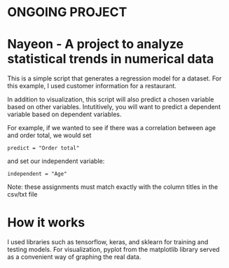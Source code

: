 # ONGOING PROJECT


# Nayeon - A project to analyze statistical trends in numerical data


This is a simple script that generates a regression model for a dataset. For this example, I used customer information for a restaurant. 

In addition to visualization, this script will also predict a chosen variable based on other variables. Intutitively, you will want to predict a dependent variable based on dependent variables.
  
   For example, if we wanted to see if there was a correlation between age and order total, we would set 
   ```
   predict = "Order total"
   ```
   and set our independent variable:
   ```
   independent = "Age"
   ```
   Note: these assignments must match exactly with the column titles in the csv/txt file

# How it works
I used libraries such as tensorflow, keras, and sklearn for training and testing models. For visualization, pyplot from the matplotlib library served as a convenient way of graphing the real data. 
